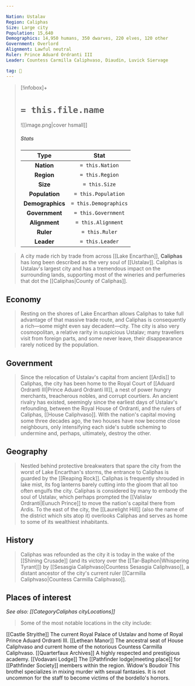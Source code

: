 ```yaml
---

Nation: Ustalav
Region: Caliphas
Size: Large city
Population: 15,640
Demographics: 14,950 humans, 350 dwarves, 220 elves, 120 other
Government: Overlord
Alignment: Lawful neutral
Ruler: Prince Aduard Ordranti III
Leader: Countess Carmilla Caliphvaso, Diaudin, Luvick Siervage

tag: 🌃
---
```


> [!infobox]+
> #  `= this.file.name`
> ![[image.png|cover hsmall]]
> ##### Stats
> Type | Stat |
> :---:|:---:|
> **Nation** | `= this.Nation` |
> **Region** | `= this.Region` |
> **Size** | `= this.Size` |
> **Population** | `= this.Population` |
> **Demographics** | `= this.Demographics` |
> **Government** | `= this.Government` |
> **Alignment** | `= this.Alignment` |
> **Ruler** | `= this.Ruler` |
> **Leader** | `= this.Leader` |



> A city made rich by trade from across [[Lake Encarthan]], **Caliphas** has long been described as the very soul of [[Ustalav]]. Caliphas is Ustalav's largest city and has a tremendous impact on the surrounding lands, supporting most of the wineries and perfumeries that dot the [[Caliphas|County of Caliphas]].



## Economy

> Resting on the shores of Lake Encarthan allows Caliphas to take full advantage of that massive trade route, and Caliphas is consequently a rich—some might even say decadent—city. The city is also very cosmopolitan, a relative rarity in suspicious Ustalav; many travellers visit from foreign parts, and some never leave, their disappearance rarely noticed by the population.


## Government

> Since the relocation of Ustalav's capital from ancient [[Ardis]] to Caliphas, the city has been home to the Royal Court of [[Aduard Ordranti III|Prince Aduard Ordranti III]], a nest of power hungry merchants, treacherous nobles, and corrupt courtiers. An ancient rivalry has existed, seemingly since the earliest days of Ustalav's refounding, between the Royal House of Ordranti, and the rulers of Caliphas, [[House Caliphvaso]]. With the nation's capital moving some three decades ago, the two houses have now become close neighbours, only intensifying each side's subtle scheming to undermine and, perhaps, ultimately, destroy the other.


## Geography

> Nestled behind protective breakwaters that spare the city from the worst of Lake Encarthan's storms, the entrance to Caliphas is guarded by the [[Reaping Rock]]. Caliphas is frequently shrouded in lake mist, its fog lanterns barely cutting into the gloom that all too often engulfs the city. Caliphas is considered by many to embody the soul of Ustalav, which perhaps prompted the [[Valislav Ordranti|Eunuch Prince]] to move the nation's capital there from Ardis. To the east of the city, the [[Laurelight Hill]] (also the name of the district which sits atop it) overlooks Caliphas and serves as home to some of its wealthiest inhabitants.


## History

> Caliphas was refounded as the city it is today in the wake of the [[Shining Crusade]] (and its victory over the [[Tar-Baphon|Whispering Tyrant]]) by [[Sesasgia Caliphvaso|Countess Sesasgia Caliphvaso]], a distant ancestor of the city's current ruler [[Carmilla Caliphvaso|Countess Carmilla Caliphvaso]].


## Places of interest


*See also: [[CategoryCaliphas cityLocations]]*
> Some of the most notable locations in the city include:

[[Castle Stryithe]]
The current Royal Palace of Ustalav and home of Royal Prince Aduard Ordranti III.
[[Lethean Manor]]
The ancestral seat of House Caliphvaso and current home of the notorious Countess Carmilla Caliphvaso.
[[Quarterfaux Archives]]
A highly respected and prestigious academy.
[[Vodavani Lodge]]
The [[Pathfinder lodge|meeting place]] for [[Pathfinder Society]] members within the region.
Widow's Boudoir
This brothel specializes in mixing murder with sexual fantasies. It is not uncommon for the staff to become victims of the bordello's horrors.









